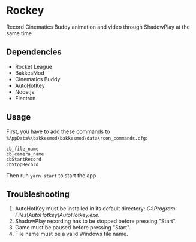 # Rockey

Record Cinematics Buddy animation and video through ShadowPlay at the same time

## Dependencies

- Rocket League
- BakkesMod
- Cinematics Buddy
- AutoHotKey
- Node.js
- Electron

## Usage

First, you have to add these commands to `%AppData%\bakkesmod\bakkesmod\data\rcon_commands.cfg`:

```
cb_file_name
cb_camera_name
cbStartRecord
cbStopRecord
```

Then run `yarn start` to start the app.

## Troubleshooting

1. AutoHotKey must be installed in its default directory: _C:\Program Files\AutoHotkey\AutoHotkey.exe_.
2. ShadowPlay recording has to be stopped before pressing "Start".
3. Game must be paused before pressing "Start".
4. File name must be a valid Windows file name.
